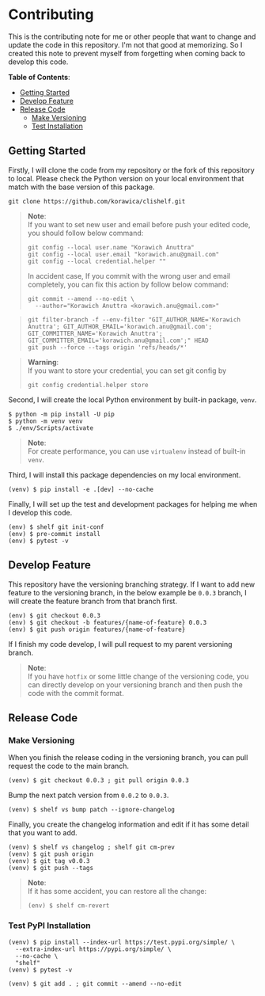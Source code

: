 # Contributing

This is the contributing note for me or other people that want to change
and update the code in this repository. I'm not that good at memorizing.
So I created this note to prevent myself from forgetting when coming back
to develop this code.

**Table of Contents**:

* [Getting Started](#getting-started)
* [Develop Feature](#develop-feature)
* [Release Code](#release-code)
  * [Make Versioning](#make-versioning)
  * [Test Installation](#test-pypi-installation)

## Getting Started

Firstly, I will clone the code from my repository or the fork of this repository
to local. Please check the Python version on your local environment that match
with the base version of this package.

```shell
git clone https://github.com/korawica/clishelf.git
```

> **Note**:\
> If you want to set new user and email before push your edited code, you should
> follow below command:
> ```shell
> git config --local user.name "Korawich Anuttra"
> git config --local user.email "korawich.anu@gmail.com"
> git config --local credential.helper ""
> ```
> In accident case, If you commit with the wrong user and email completely, you
> can fix this action by follow below command:
> ```shell
> git commit --amend --no-edit \
>   --author="Korawich Anuttra <korawich.anu@gmail.com>"
> ```

> ```Note: \
> git filter-branch -f --env-filter "GIT_AUTHOR_NAME='Korawich Anuttra'; GIT_AUTHOR_EMAIL='korawich.anu@gmail.com'; GIT_COMMITTER_NAME='Korawich Anuttra'; GIT_COMMITTER_EMAIL='korawich.anu@gmail.com';" HEAD
> git push --force --tags origin 'refs/heads/*'
> ```

> **Warning**: \
> If you want to store your credential, you can set git config by
> ```shell
> git config credential.helper store
> ```

Second, I will create the local Python environment by built-in package, `venv`.

```console
$ python -m pip install -U pip
$ python -m venv venv
$ ./env/Scripts/activate
```

> **Note**:\
> For create performance, you can use `virtualenv` instead of built-in `venv`.

Third, I will install this package dependencies on my local environment.

```console
(venv) $ pip install -e .[dev] --no-cache
```

Finally, I will set up the test and development packages for helping me when I
develop this code.

```console
(env) $ shelf git init-conf
(env) $ pre-commit install
(env) $ pytest -v
```

## Develop Feature

This repository have the versioning branching strategy. If I want to add new feature
to the versioning branch, in the below example be `0.0.3` branch, I will create the
feature branch from that branch first.

```console
(env) $ git checkout 0.0.3
(env) $ git checkout -b features/{name-of-feature} 0.0.3
(env) $ git push origin features/{name-of-feature}
```

If I finish my code develop, I will pull request to my parent versioning branch.

> **Note**:\
> If you have `hotfix` or some little change of the versioning code, you can directly
> develop on your versioning branch and then push the code with the commit format.

## Release Code

### Make Versioning

When you finish the release coding in the versioning branch, you can pull request
the code to the main branch.

```shell
(venv) $ git checkout 0.0.3 ; git pull origin 0.0.3
```

Bump the next patch version from `0.0.2` to `0.0.3`.

```shell
(venv) $ shelf vs bump patch --ignore-changelog
```

Finally, you create the changelog information and edit if it has some detail that
you want to add.

```shell
(venv) $ shelf vs changelog ; shelf git cm-prev
(venv) $ git push origin
(venv) $ git tag v0.0.3
(venv) $ git push --tags
```

> **Note**:\
> If it has some accident, you can restore all the change:
> ```shell
> (env) $ shelf cm-revert
> ```

### Test PyPI Installation

```shell
(venv) $ pip install --index-url https://test.pypi.org/simple/ \
  --extra-index-url https://pypi.org/simple/ \
  --no-cache \
  "shelf"
(venv) $ pytest -v
```

```shell
(venv) $ git add . ; git commit --amend --no-edit
```
